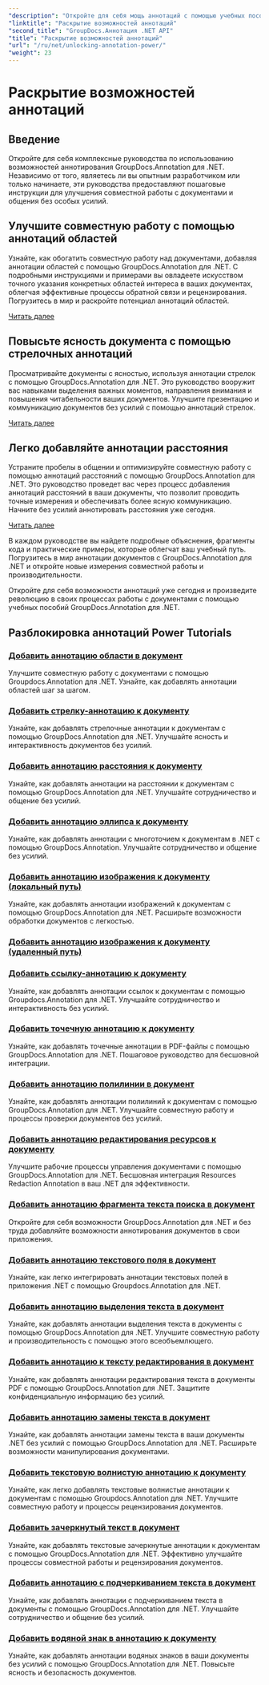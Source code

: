 ```yaml
---
"description": "Откройте для себя мощь аннотаций с помощью учебных пособий GroupDocs.Annotation для .NET. Узнайте, как добавлять различные аннотации шаг за шагом и улучшить совместную работу без усилий."
"linktitle": "Раскрытие возможностей аннотаций"
"second_title": "GroupDocs.Аннотация .NET API"
"title": "Раскрытие возможностей аннотаций"
"url": "/ru/net/unlocking-annotation-power/"
"weight": 23
---
```


# Раскрытие возможностей аннотаций

## Введение

Откройте для себя комплексные руководства по использованию возможностей аннотирования GroupDocs.Annotation для .NET. Независимо от того, являетесь ли вы опытным разработчиком или только начинаете, эти руководства предоставляют пошаговые инструкции для улучшения совместной работы с документами и общения без особых усилий.

## Улучшите совместную работу с помощью аннотаций областей

Узнайте, как обогатить совместную работу над документами, добавляя аннотации областей с помощью GroupDocs.Annotation для .NET. С подробными инструкциями и примерами вы овладеете искусством точного указания конкретных областей интереса в ваших документах, облегчая эффективные процессы обратной связи и рецензирования. Погрузитесь в мир и раскройте потенциал аннотаций областей.

[Читать далее](./add-area-annotation/)

## Повысьте ясность документа с помощью стрелочных аннотаций

Просматривайте документы с ясностью, используя аннотации стрелок с помощью GroupDocs.Annotation для .NET. Это руководство вооружит вас навыками выделения важных моментов, направления внимания и повышения читабельности ваших документов. Улучшите презентацию и коммуникацию документов без усилий с помощью аннотаций стрелок.

[Читать далее](./add-arrow-annotation/)

## Легко добавляйте аннотации расстояния

Устраните пробелы в общении и оптимизируйте совместную работу с помощью аннотаций расстояний с помощью GroupDocs.Annotation для .NET. Это руководство проведет вас через процесс добавления аннотаций расстояний в ваши документы, что позволит проводить точные измерения и обеспечивать более ясную коммуникацию. Начните без усилий аннотировать расстояния уже сегодня.

[Читать далее](./add-distance-annotation/)

В каждом руководстве вы найдете подробные объяснения, фрагменты кода и практические примеры, которые облегчат ваш учебный путь. Погрузитесь в мир аннотации документов с GroupDocs.Annotation для .NET и откройте новые измерения совместной работы и производительности.

Откройте для себя возможности аннотаций уже сегодня и произведите революцию в своих процессах работы с документами с помощью учебных пособий GroupDocs.Annotation для .NET.

## Разблокировка аннотаций Power Tutorials
### [Добавить аннотацию области в документ](./add-area-annotation/)
Улучшите совместную работу с документами с помощью Groupdocs.Annotation для .NET. Узнайте, как добавлять аннотации областей шаг за шагом.
### [Добавить стрелку-аннотацию к документу](./add-arrow-annotation/)
Узнайте, как добавлять стрелочные аннотации к документам с помощью GroupDocs.Annotation для .NET. Улучшайте ясность и интерактивность документов без усилий.
### [Добавить аннотацию расстояния к документу](./add-distance-annotation/)
Узнайте, как добавлять аннотации на расстоянии к документам с помощью GroupDocs.Annotation для .NET. Улучшайте сотрудничество и общение без усилий.
### [Добавить аннотацию эллипса к документу](./add-ellipse-annotation/)
Узнайте, как добавлять аннотации с многоточием к документам в .NET с помощью GroupDocs.Annotation. Улучшайте сотрудничество и общение без усилий.
### [Добавить аннотацию изображения к документу (локальный путь)](./add-image-annotation-local-path/)
Узнайте, как добавлять аннотации изображений к документам с помощью GroupDocs.Annotation для .NET. Расширьте возможности обработки документов с легкостью.
### [Добавить аннотацию изображения к документу (удаленный путь)](./add-image-annotation-remote-path/)
### [Добавить ссылку-аннотацию к документу](./add-link-annotation/)
Узнайте, как добавлять аннотации ссылок к документам с помощью Groupdocs.Annotation для .NET. Улучшайте сотрудничество и интерактивность без усилий.
### [Добавить точечную аннотацию к документу](./add-point-annotation/)
Узнайте, как добавлять точечные аннотации в PDF-файлы с помощью GroupDocs.Annotation для .NET. Пошаговое руководство для бесшовной интеграции.
### [Добавить аннотацию полилинии в документ](./add-polyline-annotation/)
Узнайте, как добавлять аннотации полилиний к документам с помощью GroupDocs.Annotation для .NET. Улучшайте совместную работу и процессы проверки документов без усилий.
### [Добавить аннотацию редактирования ресурсов к документу](./add-resources-redaction-annotation/)
Улучшите рабочие процессы управления документами с помощью GroupDocs.Annotation для .NET. Бесшовная интеграция Resources Redaction Annotation в ваш .NET для эффективности.
### [Добавить аннотацию фрагмента текста поиска в документ](./add-search-text-fragment-annotation/)
Откройте для себя возможности GroupDocs.Annotation для .NET и без труда добавляйте возможности аннотирования документов в свои приложения.
### [Добавить аннотацию текстового поля в документ](./add-text-field-annotation/)
Узнайте, как легко интегрировать аннотации текстовых полей в приложения .NET с помощью Groupdocs.Annotation для .NET.
### [Добавить аннотацию выделения текста в документ](./add-text-highlight-annotation/)
Узнайте, как добавлять аннотации выделения текста в документы с помощью GroupDocs.Annotation для .NET. Улучшите совместную работу и производительность с помощью этого всеобъемлющего.
### [Добавить аннотацию к тексту редактирования в документ](./add-text-redaction-annotation/)
Узнайте, как добавлять аннотации редактирования текста в документы PDF с помощью GroupDocs.Annotation для .NET. Защитите конфиденциальную информацию без усилий.
### [Добавить аннотацию замены текста в документ](./add-text-replacement-annotation/)
Узнайте, как добавлять аннотации замены текста в ваши документы .NET без усилий с помощью GroupDocs.Annotation для .NET. Расширьте возможности манипулирования документами.
### [Добавить текстовую волнистую аннотацию к документу](./add-text-squiggly-annotation/)
Узнайте, как легко добавлять текстовые волнистые аннотации к документам с помощью Groupdocs.Annotation для .NET. Улучшите совместную работу и процессы рецензирования документов.
### [Добавить зачеркнутый текст в документ](./add-text-strikeout-annotation/)
Узнайте, как добавлять текстовые зачеркнутые аннотации к документам с помощью GroupDocs.Annotation для .NET. Эффективно улучшайте процессы совместной работы и рецензирования документов.
### [Добавить аннотацию с подчеркиванием текста в документ](./add-text-underline-annotation/)
Узнайте, как добавлять аннотации с подчеркиванием текста в документы с помощью GroupDocs.Annotation для .NET. Улучшайте сотрудничество и общение без усилий.
### [Добавить водяной знак в аннотацию к документу](./add-watermark-annotation/)
Узнайте, как добавлять аннотации водяных знаков в ваши документы без усилий с помощью GroupDocs.Annotation для .NET. Повысьте ясность и безопасность документов.